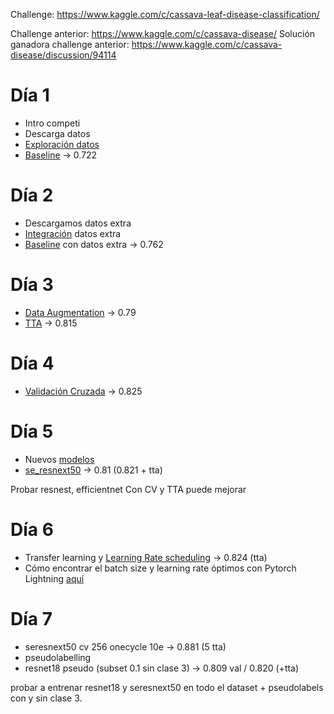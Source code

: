 Challenge: https://www.kaggle.com/c/cassava-leaf-disease-classification/

Challenge anterior: https://www.kaggle.com/c/cassava-disease/
Solución ganadora challenge anterior: https://www.kaggle.com/c/cassava-disease/discussion/94114

# Día 1

- Intro competi
- Descarga datos
- [Exploración datos](./00_exploracion_datos.ipynb)
- [Baseline](./01_baseline.py) -> 0.722

# Día 2

- Descargamos datos extra
- [Integración](./03_extra_data.ipynb) datos extra
- [Baseline](./03_extra_data.py) con datos extra -> 0.762

# Día 3

- [Data Augmentation](./04_da.py) -> 0.79
- [TTA](./05_tta.ipynb) -> 0.815

# Día 4

- [Validación Cruzada](./06_cv.py) -> 0.825

# Día 5

- Nuevos [modelos](./07_modelos.ipynb)
- [se_resnext50](./07_modelos.py) -> 0.81 (0.821 + tta)

Probar resnest, efficientnet
Con CV y TTA puede mejorar

# Día 6

- Transfer learning y [Learning Rate scheduling](./08_tl.py) -> 0.824 (tta)
- Cómo encontrar el batch size y learning rate óptimos con Pytorch Lightning [aquí](./09_lr_find.ipynb)

# Día 7

 - seresnext50 cv 256 onecycle 10e -> 0.881 (5 tta)
 - pseudolabelling
 - resnet18 pseudo (subset 0.1 sin clase 3) -> 0.809 val / 0.820 (+tta)

 probar a entrenar resnet18 y seresnext50 en todo el dataset + pseudolabels con y sin clase 3.